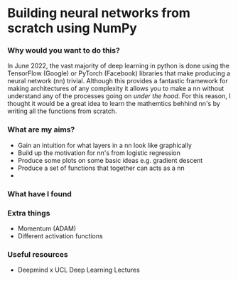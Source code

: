 # Building neural networks from scratch using NumPy

### Why would you want to do this? 
In June 2022, the vast majority of deep learning in python is done using the TensorFlow (Google) or PyTorch (Facebook) libraries that make producing a neural network (nn) trivial. Although this provides a fantastic framework for making architectures of any complexity it allows you to make a nn without understand any of the processes going on *under the hood*. For this reason, I thought it would be a great idea to learn the mathemtics behhind nn's by writing all the functions from scratch.  

### What are my aims?
- Gain an intuition for what layers in a nn look like graphically
- Build up the motivation for nn's from logistic regression
- Produce some plots on some basic ideas e.g. gradient descent 
- Produce a set of functions that together can acts as a nn
-  

### What have I found

### Extra things 
- Momentum (ADAM)
- Different activation functions

### Useful resources 
- Deepmind x UCL Deep Learning Lectures
